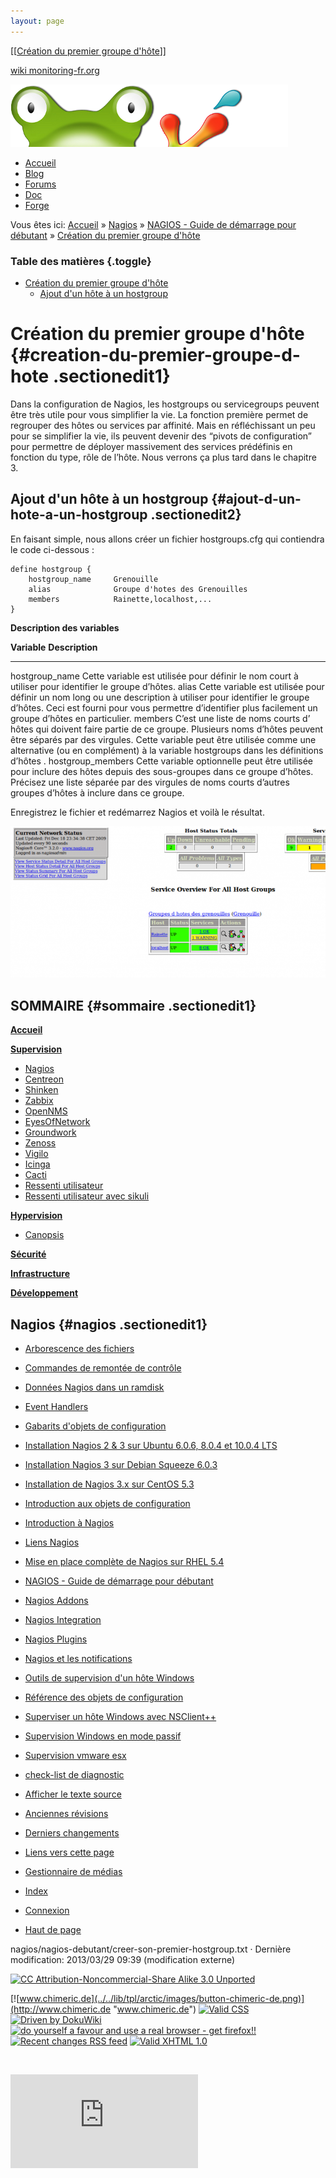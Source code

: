 ```yaml
---
layout: page
---
```


[[[Création du premier groupe
d'hôte](creer-son-premier-hostgroup@do=backlink.html)]]

[wiki monitoring-fr.org](../../start.html "[ALT+H]")

![Logo Monitoring](../../lib/tpl/arctic/images/logo_monitoring.png)

-   [Accueil](../../index.html "Cliquez pour revenir |  l'accueil")
-   [Blog](http://www.monitoring-fr.org "Blog & News")
-   [Forums](http://forums.monitoring-fr.org "Forums")
-   [Doc](http://doc.monitoring-fr.org "Doc")
-   [Forge](https://github.com/monitoring-fr "Forge")

Vous êtes ici: [Accueil](../../start.html "start") »
[Nagios](../start.html "nagios:start") » [NAGIOS - Guide de démarrage
pour débutant](start.html "nagios:nagios-debutant:start") » [Création du
premier groupe
d'hôte](creer-son-premier-hostgroup.html "nagios:nagios-debutant:creer-son-premier-hostgroup")

### Table des matières {.toggle}

-   [Création du premier groupe
    d'hôte](creer-son-premier-hostgroup.html#creation-du-premier-groupe-d-hote)
    -   [Ajout d'un hôte à un
        hostgroup](creer-son-premier-hostgroup.html#ajout-d-un-hote-a-un-hostgroup)

Création du premier groupe d'hôte {#creation-du-premier-groupe-d-hote .sectionedit1}
=================================

Dans la configuration de Nagios, les hostgroups ou servicegroups peuvent
être très utile pour vous simplifier la vie. La fonction première permet
de regrouper des hôtes ou services par affinité. Mais en réfléchissant
un peu pour se simplifier la vie, ils peuvent devenir des “pivots de
configuration” pour permettre de déployer massivement des services
prédéfinis en fonction du type, rôle de l’hôte. Nous verrons ça plus
tard dans le chapitre 3.

Ajout d'un hôte à un hostgroup {#ajout-d-un-hote-a-un-hostgroup .sectionedit2}
------------------------------

En faisant simple, nous allons créer un fichier hostgroups.cfg qui
contiendra le code ci-dessous :

~~~
define hostgroup {
    hostgroup_name     Grenouille
    alias              Groupe d'hotes des Grenouilles
    members            Rainette,localhost,...
}
~~~

**Description des variables**

  **Variable**         **Description**
  -------------------- ---------------------------------------------------------------------------------------------------------------------------------------------------------------------------------------------------------------------------------------------------------------------------------
  hostgroup\_name      Cette variable est utilisée pour définir le nom court à utiliser pour identifier le groupe d’hôtes.
  alias                Cette variable est utilisée pour définir un nom long ou une description à utiliser pour identifier le groupe d’hôtes. Ceci est fourni pour vous permettre d’identifier plus facilement un groupe d’hôtes en particulier.
  members              C’est une liste de noms courts d’ hôtes qui doivent faire partie de ce groupe. Plusieurs noms d’hôtes peuvent être séparés par des virgules. Cette variable peut être utilisée comme une alternative (ou en complément) à la variable hostgroups dans les définitions d’hôtes .
  hostgroup\_members   Cette variable optionnelle peut être utilisée pour inclure des hôtes depuis des sous-groupes dans ce groupe d’hôtes. Précisez une liste séparée par des virgules de noms courts d’autres groupes d’hôtes à inclure dans ce groupe.

Enregistrez le fichier et redémarrez Nagios et voilà le résultat.

[![](../../assets/media/nagios/nagios-debutant/hostgroups.png@w=700)](../../_detail/nagios/nagios-debutant/hostgroups.png@id=nagios%253Anagios-debutant%253Acreer-son-premier-hostgroup.html "nagios:nagios-debutant:hostgroups.png")

SOMMAIRE {#sommaire .sectionedit1}
--------

**[Accueil](../../start.html "start")**

**[Supervision](../../supervision/start.html "supervision:start")**

-   [Nagios](../start.html "nagios:start")
-   [Centreon](../../centreon/start.html "centreon:start")
-   [Shinken](../../shinken/start.html "shinken:start")
-   [Zabbix](../../zabbix/start.html "zabbix:start")
-   [OpenNMS](../../opennms/start.html "opennms:start")
-   [EyesOfNetwork](../../eyesofnetwork/start.html "eyesofnetwork:start")
-   [Groundwork](../../groundwork/start.html "groundwork:start")
-   [Zenoss](../../zenoss/start.html "zenoss:start")
-   [Vigilo](../../vigilo/start.html "vigilo:start")
-   [Icinga](../../icinga/start.html "icinga:start")
-   [Cacti](../../cacti/start.html "cacti:start")
-   [Ressenti
    utilisateur](../../supervision/eue/start.html "supervision:eue:start")
-   [Ressenti utilisateur avec
    sikuli](../../sikuli/eue/start.html "sikuli:eue:start")

**[Hypervision](../../hypervision/start.html "hypervision:start")**

-   [Canopsis](../../canopsis/start.html "canopsis:start")

**[Sécurité](../../securite/start.html "securite:start")**

**[Infrastructure](../../infra/start.html "infra:start")**

**[Développement](../../dev/start.html "dev:start")**

Nagios {#nagios .sectionedit1}
------

-   [Arborescence des
    fichiers](../installation-layout.html "nagios:installation-layout")
-   [Commandes de remontée de
    contrôle](../ocsp-ochp.html "nagios:ocsp-ochp")
-   [Données Nagios dans un ramdisk](../ramdisk.html "nagios:ramdisk")
-   [Event Handlers](../event_handlers.html "nagios:event_handlers")
-   [Gabarits d'objets de
    configuration](../templates.html "nagios:templates")
-   [Installation Nagios 2 & 3 sur Ubuntu 6.0.6, 8.0.4 et 10.0.4
    LTS](../ubuntu-install.html "nagios:ubuntu-install")
-   [Installation Nagios 3 sur Debian Squeeze
    6.0.3](../debian-install.html "nagios:debian-install")
-   [Installation de Nagios 3.x sur CentOS
    5.3](../nagios-centos-install.html "nagios:nagios-centos-install")
-   [Introduction aux objets de
    configuration](../configobjects.html "nagios:configobjects")
-   [Introduction à
    Nagios](../nagios-introduction.html "nagios:nagios-introduction")
-   [Liens Nagios](../links.html "nagios:links")
-   [Mise en place complète de Nagios sur RHEL
    5.4](../mise-en-place-complete-nagios-sur-rhel-5.4/start.html "nagios:mise-en-place-complete-nagios-sur-rhel-5.4:start")
-   [NAGIOS - Guide de démarrage pour
    débutant](start.html "nagios:nagios-debutant:start")
-   [Nagios Addons](../addons/start.html "nagios:addons:start")
-   [Nagios
    Integration](../integration/start.html "nagios:integration:start")
-   [Nagios Plugins](../plugins/start.html "nagios:plugins:start")
-   [Nagios et les
    notifications](../notifications.html "nagios:notifications")
-   [Outils de supervision d'un hôte
    Windows](../windows-client.html "nagios:windows-client")
-   [Référence des objets de
    configuration](../objects-reference.html "nagios:objects-reference")
-   [Superviser un hôte Windows avec
    NSClient++](../nagios-nsclient-host.html "nagios:nagios-nsclient-host")
-   [Supervision Windows en mode
    passif](../supervision-windows-passif.html "nagios:supervision-windows-passif")
-   [Supervision vmware esx](../vmware_esx.html "nagios:vmware_esx")
-   [check-list de diagnostic](../debug.html "nagios:debug")

-   [Afficher le texte
    source](creer-son-premier-hostgroup@do=edit&rev=0.html "Afficher le texte source [V]")
-   [Anciennes
    révisions](creer-son-premier-hostgroup@do=revisions.html "Anciennes révisions [O]")
-   [Derniers
    changements](creer-son-premier-hostgroup@do=recent.html "Derniers changements [R]")
-   [Liens vers cette
    page](creer-son-premier-hostgroup@do=backlink.html "Liens vers cette page")
-   [Gestionnaire de
    médias](creer-son-premier-hostgroup@do=media.html "Gestionnaire de médias")
-   [Index](creer-son-premier-hostgroup@do=index.html "Index [X]")
-   [Connexion](creer-son-premier-hostgroup@do=login&sectok=6bca6bdf16f8880de3d6d3649db89a26.html "Connexion")
-   [Haut de
    page](creer-son-premier-hostgroup.html#dokuwiki__top "Haut de page [T]")

nagios/nagios-debutant/creer-son-premier-hostgroup.txt · Dernière
modification: 2013/03/29 09:39 (modification externe)

[![CC Attribution-Noncommercial-Share Alike 3.0
Unported](../../lib/images/license/button/cc-by-nc-sa.png)](http://creativecommons.org/licenses/by-nc-sa/3.0/)

[![www.chimeric.de](../../lib/tpl/arctic/images/button-chimeric-de.png)](http://www.chimeric.de "www.chimeric.de")
[![Valid
CSS](../../lib/tpl/arctic/images/button-css.png)](http://jigsaw.w3.org/css-validator/check/referer "Valid CSS")
[![Driven by
DokuWiki](../../lib/tpl/arctic/images/button-dw.png)](http://wiki.splitbrain.org/wiki:dokuwiki "Driven by DokuWiki")
[![do yourself a favour and use a real browser - get
firefox!!](../../lib/tpl/arctic/images/button-firefox.png)](http://www.firefox-browser.de "do yourself a favour and use a real browser - get firefox")
[![Recent changes RSS
feed](../../lib/tpl/arctic/images/button-rss.png)](../../feed.php "Recent changes RSS feed")
[![Valid XHTML
1.0](../../lib/tpl/arctic/images/button-xhtml.png)](http://validator.w3.org/check/referer "Valid XHTML 1.0")

![](../../lib/exe/indexer.php@id=nagios%253Anagios-debutant%253Acreer-son-premier-hostgroup&1424859573)

![](http://analytics.monitoring-fr.org/piwik.php?idsite=2)
